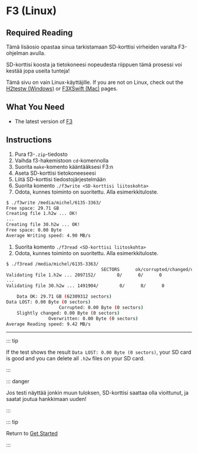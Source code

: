 # F3 (Linux)

## Required Reading

Tämä lisäosio opastaa sinua tarkistamaan SD-korttisi virheiden varalta F3-ohjelman avulla.

SD-korttisi koosta ja tietokoneesi nopeudesta riippuen tämä prosessi voi kestää jopa useita tunteja!

Tämä sivu on vain Linux-käyttäjille. If you are not on Linux, check out the [H2testw (Windows)](h2testw-\(windows\)) or [F3XSwift (Mac)](f3xswift-\(mac\)) pages.

## What You Need

- The latest version of [F3](https://github.com/AltraMayor/f3/releases/latest)

## Instructions

1. Pura f3-`.zip`-tiedosto
2. Vaihda f3-hakemistoon `cd`-komennolla
3. Suorita `make`-komento kääntääksesi F3:n
4. Aseta SD-korttisi tietokoneeseesi
5. Liitä SD-korttisi tiedostojärjestelmään
6. Suorita komento `./f3write <SD-korttisi liitoskohta>`
7. Odota, kunnes toiminto on suoritettu. Alla esimerkkituloste.

```bash
$ ./f3write /media/michel/6135-3363/
Free space: 29.71 GB
Creating file 1.h2w ... OK!
...
Creating file 30.h2w ... OK!
Free space: 0.00 Byte
Average Writing speed: 4.90 MB/s
```

1. Suorita komento `./f3read <SD-korttisi liitoskohta>`
2. Odota, kunnes toiminto on suoritettu. Alla esimerkkituloste.

```bash
$ ./f3read /media/michel/6135-3363/
									SECTORS      ok/corrupted/changed/overwritten
Validating file 1.h2w ... 2097152/        0/      0/      0
...
Validating file 30.h2w ... 1491904/        0/      0/      0

	Data OK: 29.71 GB (62309312 sectors)
Data LOST: 0.00 Byte (0 sectors)
					Corrupted: 0.00 Byte (0 sectors)
	Slightly changed: 0.00 Byte (0 sectors)
				Overwritten: 0.00 Byte (0 sectors)
Average Reading speed: 9.42 MB/s
```

___

::: tip

If the test shows the result `Data LOST: 0.00 Byte (0 sectors)`, your SD card is good and you can delete all `.h2w` files on your SD card.

:::

::: danger

Jos testi näyttää jonkin muun tuloksen, SD-korttisi saattaa olla vioittunut, ja saatat joutua hankkimaan uuden!

:::

::: tip

Return to [Get Started](get-started)

:::
